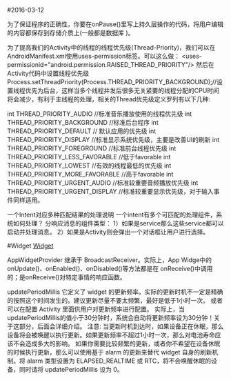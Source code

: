 #2016-03-12

为了保证程序的正确性，你要在onPause()里写上持久层操作的代码，将用户编辑的内容都保存到存储介质上(一般都是数据库 )。  

为了提高我们的Activity中的线程的线程优先级(Thread-Priority)，我们可以在AndroidManifest.xml使用uses-permission标签。可以这么做：
  <uses-permissionid="android.permission.RAISED_THREAD_PRIORITY"/>
然后在Activity代码中设置线程优先级
Process.setThreadPriority(Process.THREAD_PRIORITY_BACKGROUND);//设置线程优先为后台，这样当多个线程并发后很多无关紧要的线程分配的CPU时间将会减少，有利于主线程的处理，相关的Thread优先级定义罗列有以下几种:
 
int THREAD_PRIORITY_AUDIO //标准音乐播放使用的线程优先级
int THREAD_PRIORITY_BACKGROUND //标准后台程序
int THREAD_PRIORITY_DEFAULT // 默认应用的优先级
int THREAD_PRIORITY_DISPLAY //标准显示系统优先级，主要是改善UI的刷新
int THREAD_PRIORITY_FOREGROUND //标准前台线程优先级
int THREAD_PRIORITY_LESS_FAVORABLE //低于favorable
int THREAD_PRIORITY_LOWEST //有效的线程最低的优先级
int THREAD_PRIORITY_MORE_FAVORABLE //高于favorable
int THREAD_PRIORITY_URGENT_AUDIO //标准较重要音频播放优先级
int THREAD_PRIORITY_URGENT_DISPLAY //标准较重要显示优先级，对于输入事件同样适用。  

一个Intent对应多种匹配结果的处理说明
 一个intent有多个可匹配的处理组件，系统如何处理？
分响应消息的组件类型：
1）如果是service那么这些service都可以启动并处理消息。
2）如果是Activity则会弹出一个对话框让用户进行选择。  

#Widget
[Widget](http://www.cnblogs.com/skywang12345/p/3158310.html)

AppWidgetProvider 继承于 BroadcastReceiver。实际上，App Widge中的onUpdate()、onEnabled()、onDisabled()等方法都是在 onReceive()中调用的；是onReceive()对特定事情的响应函数。

updatePeriodMillis 
  它定义了 widget 的更新频率。实际的更新时机不一定是精确的按照这个时间发生的。建议更新尽量不要太频繁，最好是低于1小时一次。 或者可以在配置 Activity 里面供用户对更新频率进行配置。 实际上，当updatePeriodMillis的值小于30分钟时，系统会自动将更新频率设为30分钟！关于这部分，后面会详细介绍。
  注意: 当更新时机到达时，如果设备正在休眠，那么设备将会被唤醒以执行更新。如果更新频率不超过1小时一次，那么对电池寿命应该不会造成多大的影响。 如果你需要比较频繁的更新，或者你不希望在设备休眠的时候执行更新，那么可以使用基于 alarm 的更新来替代 widget 自身的刷新机制。将 alarm 类型设置为 ELAPSED_REALTIME 或 RTC，将不会唤醒休眠的设备，同时请将 updatePeriodMillis 设为 0。  
  
  

